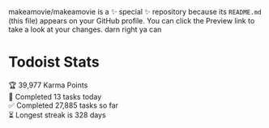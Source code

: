 makeamovie/makeamovie is a ✨ special ✨ repository because its `README.md` (this file) appears on your GitHub profile.
You can click the Preview link to take a look at your changes. darn right ya can

# Todoist Stats

<!-- TODO-IST:START -->
🏆  39,977 Karma Points           
🌸  Completed 13 tasks today           
✅  Completed 27,885 tasks so far           
⏳  Longest streak is 328 days
<!-- TODO-IST:END -->